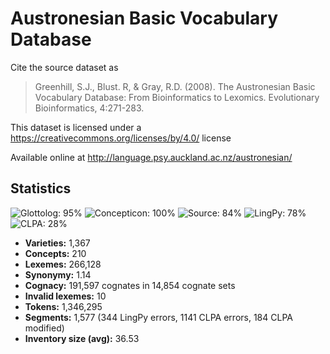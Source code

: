 # Austronesian Basic Vocabulary Database

Cite the source dataset as

> Greenhill, S.J., Blust. R, & Gray, R.D. (2008). The Austronesian Basic Vocabulary Database: From Bioinformatics to Lexomics. Evolutionary Bioinformatics, 4:271-283.

This dataset is licensed under a https://creativecommons.org/licenses/by/4.0/ license

Available online at http://language.psy.auckland.ac.nz/austronesian/

## Statistics
![Glottolog: 95%](https://img.shields.io/badge/Glottolog-95%25-green.svg "Glottolog: 95%") ![Concepticon: 100%](https://img.shields.io/badge/Concepticon-100%25-brightgreen.svg "Concepticon: 100%") ![Source: 84%](https://img.shields.io/badge/Source-84%25-yellowgreen.svg "Source: 84%") ![LingPy: 78%](https://img.shields.io/badge/LingPy-78%25-yellow.svg "LingPy: 78%") ![CLPA: 28%](https://img.shields.io/badge/CLPA-28%25-red.svg "CLPA: 28%")

- **Varieties:** 1,367
- **Concepts:** 210
- **Lexemes:** 266,128
- **Synonymy:** 1.14
- **Cognacy:** 191,597 cognates in 14,854 cognate sets
- **Invalid lexemes:** 10
- **Tokens:** 1,346,295
- **Segments:** 1,577 (344 LingPy errors, 1141 CLPA errors, 184 CLPA modified)
- **Inventory size (avg):** 36.53